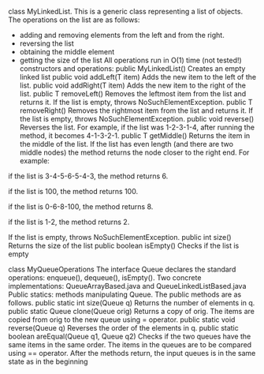 class MyLinkedList. This is a generic class representing a list
of objects. The operations on the list are as follows:
- adding and removing elements from the left and from the right.
- reversing the list
- obtaining the middle element
- getting the size of the list
All operations run in O(1) time (not tested!)
  constructors and operations:
public MyLinkedList()
Creates an empty linked list
public void addLeft(T item)
Adds the new item to the left of the list.
public void addRight(T item)
Adds the new item to the right of the list.
public T removeLeft()
Removes the leftmost item from the list and returns it.
If the list is empty, throws NoSuchElementException.
public T removeRight()
Removes the rightmost item from the list and returns it.
If the list is empty, throws NoSuchElementException.
public void reverse()
Reverses the list.
For example, if the list was 1-2-3-1-4, after running the method, it becomes 4-1-3-2-1.
public T getMiddle()
Returns the item in the middle of the list.
If the list has even length (and there are two middle nodes) the method
returns the node closer to the right end.
For example:

if the list is 3-4-5-6-5-4-3, the method returns 6.

if the list is 100, the method returns 100.

if the list is 0-6-8-100, the method returns 8.

if the list is 1-2, the method returns 2.

If the list is empty, throws NoSuchElementException.
public int size()
Returns the size of the list
public boolean isEmpty()
Checks if the list is empty

class MyQueueOperations<T>
The interface Queue<T> declares the standard operations: enqueue(), dequeue(), isEmpty().
Two concrete implementations: QueueArrayBased.java and QueueLinkedListBased.java
Public statics:
methods manipulating Queue. The public methods are as follows.
public static <T> int size(Queue<T> q)
Returns the number of elements in q.
public static <T> Queue<T> clone(Queue<T> orig)
Returns a copy of orig. The items are copied from orig to the new queue using = operator.
public static <T> void reverse(Queue<T> q)
Reverses the order of the elements in q.
public static <T> boolean areEqual(Queue<T> q1, Queue<T> q2)
Checks if the two queues have the same items in the same order.
The items in the queues are to be compared using == operator.
After the methods return, the input queues is in the same state as in the beginning
